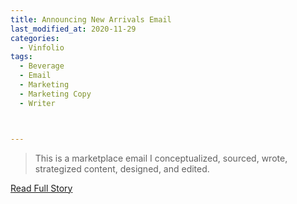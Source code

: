 ```yaml
---
title: Announcing New Arrivals Email
last_modified_at: 2020-11-29
categories:
  - Vinfolio
tags:
  - Beverage
  - Email
  - Marketing
  - Marketing Copy
  - Writer



---
```


> This is a marketplace email I conceptualized, sourced, wrote, strategized content, designed, and edited.

<a href="http://links.vinfolio.com/e/evib?_t=414f72b8e11b4850bb66506e2c10eaa1&_m=1c79061833194b6d8abc162208de6748&_e=12DxImOKfo0v6yWlfyTm6EOSfNjtZLLJllptSM3r2al_KorE4hOwW7Zg58DGqryrJhTNgXVeVL9v1LRV2DzpoPMvEiEqbIOBiqxA8Z16asOTTu_vWS81RCfBjh7bnKja" target="_blank">Read Full Story</a>
